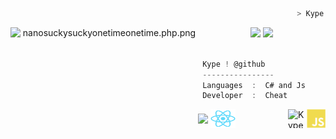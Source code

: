 ```bash
                                                                > Kype !
```

<p align="center">
   <a href="https://www.youtube.com/channel/UCKE22C1ko_ehr5g_2-q4r5g" target="_blank"><img src="https://img.shields.io/badge/Youtube-FF0000?style=for-the-badge&logo=youtube&logoColor=white" target="_blank"></a>
  <a href="https://discord.gg/gDQA2NdFa9" target="_blank"><img src="https://img.shields.io/badge/Discord-1DA1F2?style=for-the-badge&logo=discord&logoColor=white" target="_blank"></a>

<img src="https://media.discordapp.net/attachments/1037479587736715294/1044601848285368390/medusa.gif" align="left" src="https://media.discordapp.net/attachments/975703159982923848/995337889321844886/1657350460774.jpg?width=682&height=682" alt="nanosuckysuckyonetimeonetime.php.png" width="300" height="240">


```C#

 Kype ! @github
 ----------------
 Languages  :  C# and Js
 Developer  :  Cheat

```

<img align="center" width="400" src="https://github-readme-stats.vercel.app/api?username=Kype&theme=midnight-purple&show_icons=true" data-canonical-src="https://github-readme-stats.vercel.app/api?username=psauxx&amp;show_icons=true&amp;theme=radical" style="max-width: 100%;"></a><img align="right" alt="Kype-Js" height="30" width="30" src="https://raw.githubusercontent.com/devicons/devicon/master/icons/javascript/javascript-plain.svg"><img align="right" alt="Kype-C#" height="30" width="30" src="https://user-images.githubusercontent.com/39069727/129460992-1706f4ea-069c-4726-bdd6-be654ffc40b7.png">
<img align="center" alt="Murilo-React" height="30" width="40" src="https://raw.githubusercontent.com/devicons/devicon/master/icons/react/react-original.svg">


  
